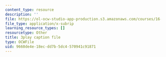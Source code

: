 ```yaml
---
content_type: resource
description: ''
file: https://ol-ocw-studio-app-production.s3.amazonaws.com/courses/16-687-private-pilot-ground-school-january-iap-2019/9660de4e18ecdd7b5dc4570941c91871_MNIYBTHc6mg.srt
file_type: application/x-subrip
learning_resource_types: []
resourcetype: Other
title: 3play caption file
type: OCWFile
uid: 9660de4e-18ec-dd7b-5dc4-570941c91871
---
```


